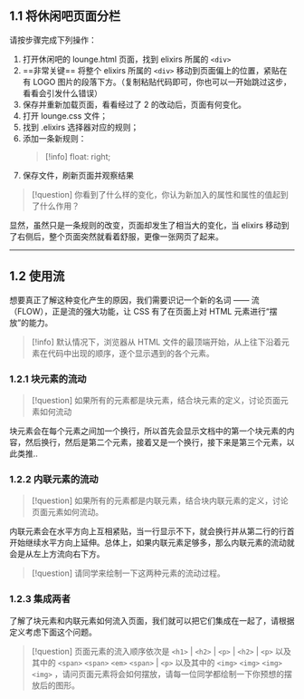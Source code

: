 ## 1.1 将休闲吧页面分栏

请按步骤完成下列操作：

1. 打开休闲吧的 lounge.html 页面，找到 elixirs 所属的 `<div>`
2. ==非常关键== 将整个 elixirs 所属的 `<div>` 移动到页面偏上的位置，紧贴在有 LOGO 图片的段落下方。（复制粘贴代码即可，你也可以一开始跳过这步，看看会引发什么错误）
3. 保存并重新加载页面，看看经过了 2 的改动后，页面有何变化。
4. 打开 lounge.css 文件；
5. 找到 .elixirs 选择器对应的规则；
6. 添加一条新规则：
	>[!info]
	> float: right;
7. 保存文件，刷新页面并观察结果

>[!question]
>  你看到了什么样的变化，你认为新加入的属性和属性的值起到了什么作用？

显然，虽然只是一条规则的改变，页面却发生了相当大的变化，当 elixirs 移动到了右侧后，整个页面突然就看着舒服，更像一张网页了起来。

___
## 1.2 使用流 

想要真正了解这种变化产生的原因，我们需要识记一个新的名词 —— 流（FLOW），正是流的强大功能，让 CSS 有了在页面上对 HTML 元素进行“摆放”的能力。

>[!info]
>  默认情况下，浏览器从 HTML 文件的最顶端开始，从上往下沿着元素在代码中出现的顺序，逐个显示遇到的各个元素。

### 1.2.1 块元素的流动
>[!question]
>  如果所有的元素都是块元素，结合块元素的定义，讨论页面元素如何流动

块元素会在每个元素之间加一个换行，所以首先会显示文档中的第一个块元素的内容，然后换行，然后是第二个元素，接着又是一个换行，接下来是第三个元素，以此类推..

### 1.2.2 内联元素的流动

>[!question]
>  如果所有的元素都是内联元素，结合块内联元素的定义，讨论页面元素如何流动。

内联元素会在水平方向上互相紧贴，当一行显示不下，就会换行并从第二行的行首开始继续水平方向上延伸。总体上，如果内联元素足够多，那么内联元素的流动就会是从左上方流向右下方。

>[!question]
>  请同学来绘制一下这两种元素的流动过程。

### 1.2.3 集成两者

了解了块元素和内联元素如何流入页面，我们就可以把它们集成在一起了，请根据定义考虑下面这个问题。

>[!question]
>  页面元素的流入顺序依次是 `<h1>` | `<h2>` | `<p>` | `<h2>` | `<p>` 以及其中的 `<span>` `<span>` `<em>` `<span>` |  `<p>` 以及其中的 `<img>` `<img>` `<img>` `<img>` ，请问页面元素将会如何摆放，请每一位同学都绘制一下你预想的摆放后的图形。